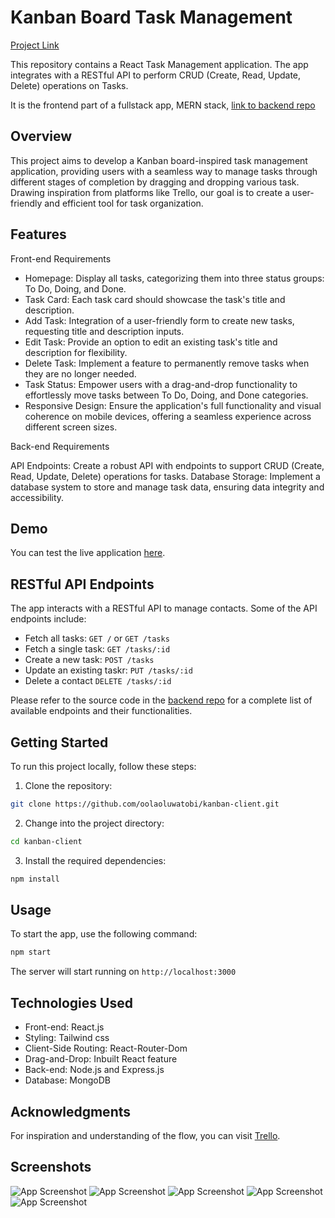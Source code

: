 # Kanban Board Task Management

[Project Link](https://kanban-client-sigma.vercel.app/)

This repository contains a React Task Management application. The app integrates with a RESTful API to perform CRUD (Create, Read, Update, Delete) operations on Tasks.

It is the frontend part of a fullstack app, MERN stack, [link to backend repo](https://github.com/oolaoluwatobi/kanban-board-task-management-server)

## Overview
This project aims to develop a Kanban board-inspired task management application, providing users with a seamless way to manage tasks through different stages of completion by dragging and dropping various task. Drawing inspiration from platforms like Trello, our goal is to create a user-friendly and efficient tool for task organization.

## Features

Front-end Requirements

- Homepage: Display all tasks, categorizing them into three status groups: To Do, Doing, and Done.
- Task Card: Each task card should showcase the task's title and description.
- Add Task: Integration of a user-friendly form to create new tasks, requesting title and description inputs.
- Edit Task: Provide an option to edit an existing task's title and description for flexibility.
- Delete Task: Implement a feature to permanently remove tasks when they are no longer needed.
- Task Status: Empower users with a drag-and-drop functionality to effortlessly move tasks between To Do, Doing, and Done categories.
- Responsive Design: Ensure the application's full functionality and visual coherence on mobile devices, offering a seamless experience across different screen sizes.

Back-end Requirements

API Endpoints: Create a robust API with endpoints to support CRUD (Create, Read, Update, Delete) operations for tasks.
Database Storage: Implement a database system to store and manage task data, ensuring data integrity and accessibility.

## Demo 

You can test the live application [here](https://kanban-client-sigma.vercel.app/).

##  RESTful API Endpoints

The app interacts with a RESTful API to manage contacts. Some of the API endpoints include:

- Fetch all tasks: `GET /` or `GET /tasks`
- Fetch a single task: `GET /tasks/:id`
- Create a new task: `POST /tasks`
- Update an existing taskr: `PUT /tasks/:id`
- Delete a contact `DELETE /tasks/:id`

Please refer to the source code in the [backend repo](https://github.com/oolaoluwatobi/kanban-board-task-management-server) for a complete list of available endpoints and their functionalities.

## Getting Started

To run this project locally, follow these steps:

1. Clone the repository:

```bash
git clone https://github.com/oolaoluwatobi/kanban-client.git
```

2. Change into the project directory:

```bash
cd kanban-client
```

3. Install the required dependencies:
```bash
npm install
```

## Usage

To start the app, use the following command:

```bash
npm start
```

The server will start running on `http://localhost:3000`


## Technologies Used
- Front-end: React.js
- Styling: Tailwind css
- Client-Side Routing: React-Router-Dom
- Drag-and-Drop: Inbuilt React feature
- Back-end: Node.js and Express.js
- Database: MongoDB

  
## Acknowledgments
For inspiration and understanding of the flow, you can visit 
[Trello](https://trello.com/).

## Screenshots

![App Screenshot](https://github.com/oolaoluwatobi/kanban-client/blob/main/public/homepage.png)
![App Screenshot](https://github.com/oolaoluwatobi/kanban-client/blob/main/public/dragndrop.png)
![App Screenshot](https://github.com/oolaoluwatobi/kanban-client/blob/main/public/create.png)
![App Screenshot](https://github.com/oolaoluwatobi/kanban-client/blob/main/public/edit.png)
![App Screenshot](https://github.com/oolaoluwatobi/kanban-client/blob/main/public/details.png)

